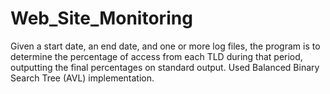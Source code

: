 # Web_Site_Monitoring
Given a start date, an end date, and one or more log files, the program is to determine the percentage of access from each TLD during that period, outputting the final percentages on standard output. Used Balanced Binary Search Tree (AVL) implementation.
